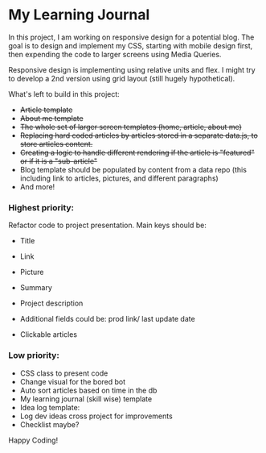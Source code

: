 # My Learning Journal

In this project, I am working on responsive design for a potential blog. 
The goal is to design and implement my CSS, starting with mobile design first, then expending the code to larger screens using Media Queries.

Responsive design is implementing using relative units and flex. I might try to develop a 2nd version using grid layout (still hugely hypothetical).

What's left to build in this project:
- ~~Article template~~
- ~~About me template~~
- ~~The whole set of larger screen templates (home, article, about me)~~
- ~~Replacing hard coded articles by articles stored in a separate data.js, to store articles content.~~
- ~~Creating a logic to handle different rendering if the article is "featured" or if it is a "sub-article"~~
- Blog template should be populated by content from a data repo (this including link to articles, pictures, and different paragraphs)
- And more!

### Highest priority:
Refactor code to project presentation. Main keys should be:
- Title
- Link
- Picture 
- Summary
- Project description

- Additional fields could be: prod link/ last update date

- Clickable articles



### Low priority:
- CSS class to present code
- Change visual for the bored bot
- Auto sort articles based on time in the db
- My learning journal (skill wise) template
- Idea log template: 
- Log dev ideas cross project for improvements
- Checklist maybe?



Happy Coding!
